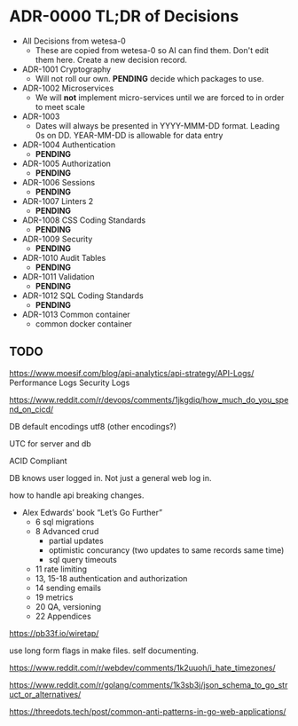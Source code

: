 # ADR-0000 TL;DR of Decisions

- All Decisions from wetesa-0
  - These are copied from wetesa-0 so AI can find them. Don't edit them here.
    Create a new decision record.
- ADR-1001 Cryptography
  - Will not roll our own. **PENDING** decide which packages to use.
- ADR-1002 Microservices
  - We will **not** implement micro-services until we are forced to in order to
    meet scale
- ADR-1003
  - Dates will always be presented in YYYY-MMM-DD format. Leading 0s on DD.  YEAR-MM-DD is allowable for data entry
- ADR-1004 Authentication
  - **PENDING**
- ADR-1005 Authorization
  - **PENDING**
- ADR-1006 Sessions
  - **PENDING**
- ADR-1007 Linters 2
  - **PENDING**
- ADR-1008 CSS Coding Standards
  - **PENDING**
- ADR-1009 Security
  - **PENDING**
- ADR-1010 Audit Tables
  - **PENDING**
- ADR-1011 Validation
  - **PENDING**
- ADR-1012 SQL Coding Standards
  - **PENDING**
- ADR-1013 Common container
  - common docker container

## TODO

https://www.moesif.com/blog/api-analytics/api-strategy/API-Logs/
Performance Logs
Security Logs


https://www.reddit.com/r/devops/comments/1jkgdiq/how_much_do_you_spend_on_cicd/


DB default encodings
utf8 (other encodings?)

UTC for server and db

ACID Compliant

DB knows user logged in. Not just a general web log in.

how to handle api breaking changes.


- Alex Edwards’ book “Let’s Go Further”
  - 6 sql migrations
  - 8 Advanced crud
    - partial updates
    - optimistic concurancy (two updates to same records same time)
    - sql query timeouts
  - 11 rate limiting
  - 13, 15-18 authentication and authorization
  - 14 sending emails
  - 19 metrics
  - 20 QA, versioning
  - 22 Appendices

https://pb33f.io/wiretap/

use long form flags in make files. self documenting.

https://www.reddit.com/r/webdev/comments/1k2uuoh/i_hate_timezones/

https://www.reddit.com/r/golang/comments/1k3sb3j/json_schema_to_go_struct_or_alternatives/


https://threedots.tech/post/common-anti-patterns-in-go-web-applications/
